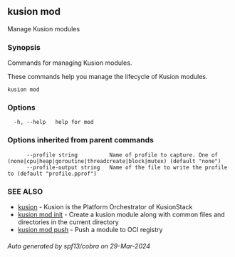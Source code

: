 ## kusion mod

Manage Kusion modules

### Synopsis

Commands for managing Kusion modules.

 These commands help you manage the lifecycle of Kusion modules.

```
kusion mod
```

### Options

```
  -h, --help   help for mod
```

### Options inherited from parent commands

```
      --profile string          Name of profile to capture. One of (none|cpu|heap|goroutine|threadcreate|block|mutex) (default "none")
      --profile-output string   Name of the file to write the profile to (default "profile.pprof")
```

### SEE ALSO

* [kusion](index.md)	 - Kusion is the Platform Orchestrator of KusionStack
* [kusion mod init](kusion-mod-init.md)	 - Create a kusion module along with common files and directories in the current directory
* [kusion mod push](kusion-mod-push.md)	 - Push a module to OCI registry

###### Auto generated by spf13/cobra on 29-Mar-2024
